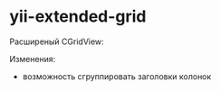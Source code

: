 # yii-extended-grid

Расширеный CGridView:

Изменения:
- возможность сгруппировать заголовки колонок


